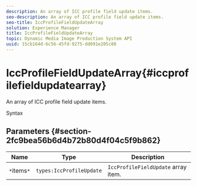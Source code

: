 ```yaml
---
description: An array of ICC profile field update items.
seo-description: An array of ICC profile field update items.
seo-title: IccProfileFieldUpdateArray
solution: Experience Manager
title: IccProfileFieldUpdateArray
topic: Dynamic Media Image Production System API
uuid: 15cb164d-6c56-45fd-9275-dd091e205c80
---
```


# IccProfileFieldUpdateArray{#iccprofilefieldupdatearray}

An array of ICC profile field update items.

 Syntax 

## Parameters {#section-2fc9bea56b6d4b72b80d4f04c5f9b862}

|  Name  | Type  | Description  |
|---|---|---|
|  `*`items`*`  | `types:IccProfileUpdate`  | `IccProfileFieldUpdate` array item.  |

